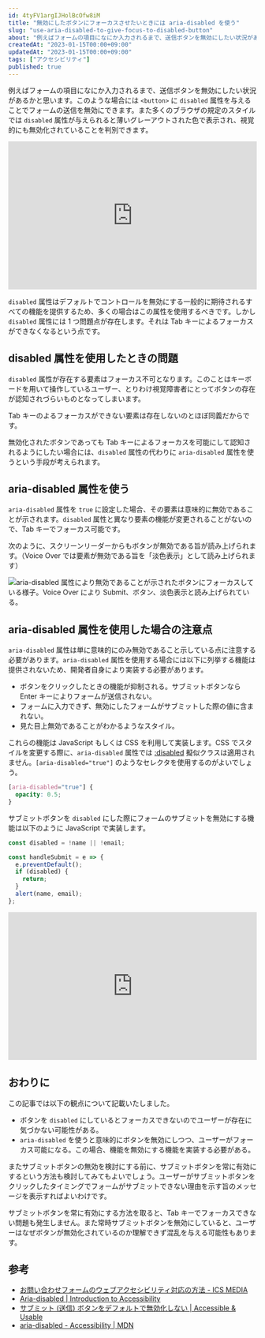 ```yaml
---
id: 4tyFV1argIJHolBcOfw8iM
title: "無効にしたボタンにフォーカスさせたいときには aria-disabled を使う"
slug: "use-aria-disabled-to-give-focus-to-disabled-button"
about: "例えばフォームの項目になにか入力されるまで、送信ボタンを無効にしたい状況があるかと思います。このような場合には `<button>` に `disabled` 属性を与えることでフォームの送信を無効にできます。`disabled` 属性はデフォルトでコントロールを無効にする一般的に期待されるすべての機能を提供するため、多くの場合はこの属性を使用するべきです。しかし `disabled` 属性には 1 つ問題点が存在します。それは Tab キーによるフォーカスができなくなるという点です。"
createdAt: "2023-01-15T00:00+09:00"
updatedAt: "2023-01-15T00:00+09:00"
tags: ["アクセシビリティ"]
published: true
---
```

例えばフォームの項目になにか入力されるまで、送信ボタンを無効にしたい状況があるかと思います。このような場合には `<button>` に `disabled` 属性を与えることでフォームの送信を無効にできます。また多くのブラウザの規定のスタイルでは `disabled` 属性が与えられると薄いグレーアウトされた色で表示され、視覚的にも無効化されていることを判別できます。

<iframe height="300" style="width: 100%;" scrolling="no" title="Untitled" src="https://codepen.io/azukiazusa1/embed/mdjmaJP?default-tab=js%2Cresult" frameborder="no" loading="lazy" allowtransparency="true" allowfullscreen="true">
  See the Pen <a href="https://codepen.io/azukiazusa1/pen/mdjmaJP">
  Untitled</a> by azukiazusa1 (<a href="https://codepen.io/azukiazusa1">@azukiazusa1</a>)
  on <a href="https://codepen.io">CodePen</a>.
</iframe>

`disabled` 属性はデフォルトでコントロールを無効にする一般的に期待されるすべての機能を提供するため、多くの場合はこの属性を使用するべきです。しかし `disabled` 属性には 1 つ問題点が存在します。それは Tab キーによるフォーカスができなくなるという点です。

## disabled 属性を使用したときの問題

`disabled` 属性が存在する要素はフォーカス不可となります。このことはキーボードを用いて操作しているユーザー、とりわけ視覚障害者にとってボタンの存在が認知されづらいものとなってしまいます。

Tab キーのよるフォーカスができない要素は存在しないのとほぼ同義だからです。

無効化されたボタンであっても Tab キーによるフォーカスを可能にして認知されるようにしたい場合には、`disabled` 属性の代わりに `aria-disabled` 属性を使うという手段が考えられます。

## aria-disabled 属性を使う

`aria-disabled` 属性を `true` に設定した場合、その要素は意味的に無効であることが示されます。`disabled` 属性と異なり要素の機能が変更されることがないので、Tab キーでフォーカス可能です。

次のように、スクリーンリーダーからもボタンが無効である旨が読み上げられます。（Voice Over では要素が無効である旨を「淡色表示」として読み上げられます）

![aria-disabled 属性により無効であることが示されたボタンにフォーカスしている様子。Voice Over により Submit、ボタン、淡色表示と読み上げられている。](//images.ctfassets.net/in6v9lxmm5c8/5Mdg196kXH9CsGnpYJG0cT/b051419f6c2f87d3a97067fb7e15af17/____________________________2023-01-13_19.30.52.png)

## aria-disabled 属性を使用した場合の注意点

`aria-disabled` 属性は単に意味的にのみ無効であること示している点に注意する必要があります。`aria-disabled` 属性を使用する場合には以下に列挙する機能は提供されないため、開発者自身により実装する必要があります。

- ボタンをクリックしたときの機能が抑制される。サブミットボタンなら Enter キーによりフォームが送信されない。
- フォームに入力できず、無効にしたフォームがサブミットした際の値に含まれない。
- 見た目上無効であることがわかるようなスタイル。

これらの機能は JavaScript もしくは CSS を利用して実装します。CSS でスタイルを変更する際に、`aria-disabled` 属性では [:disabled](https://developer.mozilla.org/ja/docs/Web/CSS/:disabled) 擬似クラスは適用されません。`[aria-disabled="true"]` のようなセレクタを使用するのがよいでしょう。

```css
[aria-disabled="true"] {
  opacity: 0.5;
}
```

サブミットボタンを `disabled` にした際にフォームのサブミットを無効にする機能は以下のように JavaScript で実装します。

```js
const disabled = !name || !email;

const handleSubmit = e => {
  e.preventDefault();
  if (disabled) {
    return;
  }
  alert(name, email);
};
```

<iframe height="300" style="width: 100%;" scrolling="no" title="Untitled" src="https://codepen.io/azukiazusa1/embed/PoBjpLJ?default-tab=js%2Cresult" frameborder="no" loading="lazy" allowtransparency="true" allowfullscreen="true">
  See the Pen <a href="https://codepen.io/azukiazusa1/pen/PoBjpLJ">
  Untitled</a> by azukiazusa1 (<a href="https://codepen.io/azukiazusa1">@azukiazusa1</a>)
  on <a href="https://codepen.io">CodePen</a>.
</iframe>

## おわりに

この記事では以下の観点について記載いたしました。
- ボタンを `disabled` にしているとフォーカスできないのでユーザーが存在に気づかない可能性がある。
- `aria-disabled` を使うと意味的にボタンを無効にしつつ、ユーザーがフォーカス可能になる。この場合、機能を無効にする機能を実装する必要がある。

またサブミットボタンの無効を検討にする前に、サブミットボタンを常に有効にするという方法も検討してみてもよいでしょう。ユーザーがサブミットボタンをクリックしたタイミングでフォームがサブミットできない理由を示す旨のメッセージを表示すればよいわけです。

サブミットボタンを常に有効にする方法を取ると、Tab キーでフォーカスできない問題も発生しません。また常時サブミットボタンを無効にしていると、ユーザーはなぜボタンが無効化されているのか理解できず混乱を与える可能性もあります。

## 参考

- [お問い合わせフォームのウェブアクセシビリティ対応の方法 - ICS MEDIA](https://ics.media/entry/201016/)
- [Aria-disabled | Introduction to Accessibility](https://a11y-101.com/development/aria-disabled)
- [サブミット (送信) ボタンをデフォルトで無効化しない | Accessible & Usable](https://accessible-usable.net/2021/10/entry_211014.html)
- [aria-disabled - Accessibility | MDN](https://developer.mozilla.org/en-US/docs/Web/Accessibility/ARIA/Attributes/aria-disabled)

